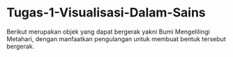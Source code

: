 # Tugas-1-Visualisasi-Dalam-Sains
Berikut  merupakan objek yang dapat bergerak yakni Bumi Mengelilingi Metahari, dengan manfaatkan pengulangan  untuk membuat bentuk tersebut bergerak.

